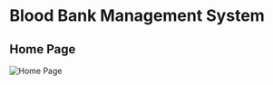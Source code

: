 # Blood Bank Management System

## Home Page
![Home Page](https://user-images.githubusercontent.com/67548404/162787896-ed10508e-02e6-4b80-8fe5-c64c41ad41a7.jpeg)
